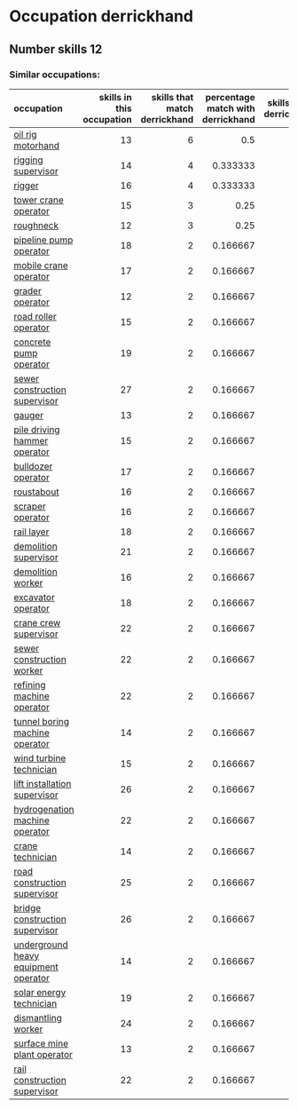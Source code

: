 # Occupation derrickhand
## Number skills 12
### Similar occupations:
| occupation                                                                      |   skills in this occupation |   skills that match derrickhand |   percentage match with derrickhand |   skills not in derrickhand |
|:--------------------------------------------------------------------------------|----------------------------:|--------------------------------:|------------------------------------:|----------------------------:|
| [oil rig motorhand](oil_rig_motorhand.md)                                       |                          13 |                               6 |                            0.5      |                           7 |
| [rigging supervisor](rigging_supervisor.md)                                     |                          14 |                               4 |                            0.333333 |                          10 |
| [rigger](rigger.md)                                                             |                          16 |                               4 |                            0.333333 |                          12 |
| [tower crane operator](tower_crane_operator.md)                                 |                          15 |                               3 |                            0.25     |                          12 |
| [roughneck](roughneck.md)                                                       |                          12 |                               3 |                            0.25     |                           9 |
| [pipeline pump operator](pipeline_pump_operator.md)                             |                          18 |                               2 |                            0.166667 |                          16 |
| [mobile crane operator](mobile_crane_operator.md)                               |                          17 |                               2 |                            0.166667 |                          15 |
| [grader operator](grader_operator.md)                                           |                          12 |                               2 |                            0.166667 |                          10 |
| [road roller operator](road_roller_operator.md)                                 |                          15 |                               2 |                            0.166667 |                          13 |
| [concrete pump operator](concrete_pump_operator.md)                             |                          19 |                               2 |                            0.166667 |                          17 |
| [sewer construction supervisor](sewer_construction_supervisor.md)               |                          27 |                               2 |                            0.166667 |                          25 |
| [gauger](gauger.md)                                                             |                          13 |                               2 |                            0.166667 |                          11 |
| [pile driving hammer operator](pile_driving_hammer_operator.md)                 |                          15 |                               2 |                            0.166667 |                          13 |
| [bulldozer operator](bulldozer_operator.md)                                     |                          17 |                               2 |                            0.166667 |                          15 |
| [roustabout](roustabout.md)                                                     |                          16 |                               2 |                            0.166667 |                          14 |
| [scraper operator](scraper_operator.md)                                         |                          16 |                               2 |                            0.166667 |                          14 |
| [rail layer](rail_layer.md)                                                     |                          18 |                               2 |                            0.166667 |                          16 |
| [demolition supervisor](demolition_supervisor.md)                               |                          21 |                               2 |                            0.166667 |                          19 |
| [demolition worker](demolition_worker.md)                                       |                          16 |                               2 |                            0.166667 |                          14 |
| [excavator operator](excavator_operator.md)                                     |                          18 |                               2 |                            0.166667 |                          16 |
| [crane crew supervisor](crane_crew_supervisor.md)                               |                          22 |                               2 |                            0.166667 |                          20 |
| [sewer construction worker](sewer_construction_worker.md)                       |                          22 |                               2 |                            0.166667 |                          20 |
| [refining machine operator](refining_machine_operator.md)                       |                          22 |                               2 |                            0.166667 |                          20 |
| [tunnel boring machine operator](tunnel_boring_machine_operator.md)             |                          14 |                               2 |                            0.166667 |                          12 |
| [wind turbine technician](wind_turbine_technician.md)                           |                          15 |                               2 |                            0.166667 |                          13 |
| [lift installation supervisor](lift_installation_supervisor.md)                 |                          26 |                               2 |                            0.166667 |                          24 |
| [hydrogenation machine operator](hydrogenation_machine_operator.md)             |                          22 |                               2 |                            0.166667 |                          20 |
| [crane technician](crane_technician.md)                                         |                          14 |                               2 |                            0.166667 |                          12 |
| [road construction supervisor](road_construction_supervisor.md)                 |                          25 |                               2 |                            0.166667 |                          23 |
| [bridge construction supervisor](bridge_construction_supervisor.md)             |                          26 |                               2 |                            0.166667 |                          24 |
| [underground heavy equipment operator](underground_heavy_equipment_operator.md) |                          14 |                               2 |                            0.166667 |                          12 |
| [solar energy technician](solar_energy_technician.md)                           |                          19 |                               2 |                            0.166667 |                          17 |
| [dismantling worker](dismantling_worker.md)                                     |                          24 |                               2 |                            0.166667 |                          22 |
| [surface mine plant operator](surface_mine_plant_operator.md)                   |                          13 |                               2 |                            0.166667 |                          11 |
| [rail construction supervisor](rail_construction_supervisor.md)                 |                          22 |                               2 |                            0.166667 |                          20 |
